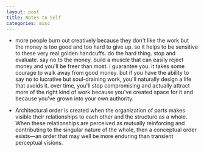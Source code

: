 ```yaml
---
layout: post
title: Notes to Self
categories: misc
---
```

- more people burn out creatively because they don't like the work but the money is too good and too hard to give up. so it helps to be sensitive to these very real golden handcuffs. do the hard thing. stop and evaluate. say no to the money. build a muscle that can easily reject money and you'll be freer than most. i guarantee you. it takes some courage to walk away from good money. but if you have the ability to say no to lucrative but soul-draining work, you'll naturally design a life that avoids it. over time, you'll stop compromising and actually attract more of the right kind of work because you've created space for it and because you've grown into your own authority.

- Architectural order is created when the organization of parts makes visible
their relationships to each other and the structure as a whole. When these
relationships are perceived as mutually reinforcing and contributing to the
singular nature of the whole, then a conceptual order exists—an order that
may well be more enduring than transient perceptual visions.
